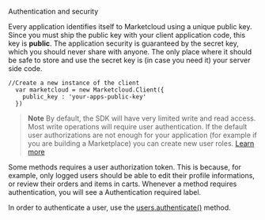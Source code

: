 Authentication and security

Every application identifies itself to Marketcloud using a unique public key. Since you must ship the public key with your client application code, this key is **public**. The application security is guaranteed by the secret key, which you should never share with anyone. The only place where it should be safe to store and use the secret key is (in case you need it) your server side code.

```
//Create a new instance of the client
  var marketcloud = new Marketcloud.Client({
    public_key : 'your-apps-public-key'
  })

```

> **Note**
> By default, the SDK will have very limited write and read access. Most write operations will require user authentication. If the default user authorizations are not enough for your application (for example if you are building a Marketplace) you can create new user roles. [Learn more](#)

Some methods requires a user authorization token. This is because, for example, only logged users should be able to edit their profile informations, or review their orders and items in carts. Whenever a method requires authentication, you will see a Authentication required label.

In order to authenticate a user, use the [users.authenticate()](#users) method.
